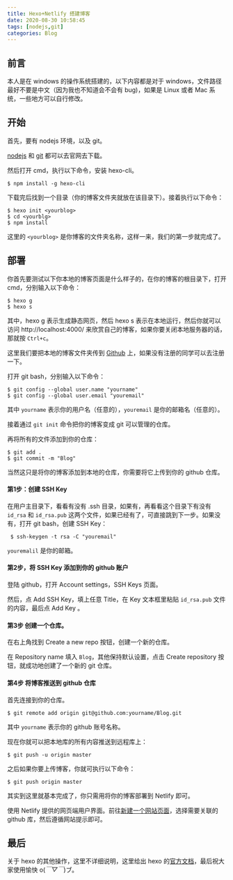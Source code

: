 ```yaml
---
title: Hexo+Netlify 搭建博客
date: 2020-08-30 10:58:45
tags: [nodejs,git]
categories: Blog
---
```


## 前言

本人是在 windows 的操作系统搭建的，以下内容都是对于 windows，文件路径最好不要是中文（因为我也不知道会不会有 bug)，如果是 Linux 或者 Mac 系统，一些地方可以自行修改。

## 开始

首先，要有 nodejs 环境，以及 git。

[nodejs](https://nodejs.org/en/) 和 [git](https://git-scm.com/) 都可以去官网去下载。

然后打开 cmd，执行以下命令，安装 hexo-cli。

```plain
$ npm install -g hexo-cli
```

下载完后找到一个目录（你的博客文件夹就放在该目录下）。接着执行以下命令：

```plain
$ hexo init <yourblog>
$ cd <yourblg>
$ npm install
```

这里的  `<yourblog>` 是你博客的文件夹名称，这样一来，我们的第一步就完成了。

## 部署

你首先要测试以下你本地的博客页面是什么样子的，在你的博客的根目录下，打开 cmd，分别输入以下命令：

```plain
$ hexo g
$ hexo s
```

其中，hexo g 表示生成静态网页，然后 hexo s 表示在本地运行，然后你就可以访问 http://localhost:4000/ 来欣赏自己的博客，如果你要关闭本地服务器的话，那就按 `Ctrl+c`。

这里我们要把本地的博客文件夹传到 [Github]([GitHub](https://github.com/)) 上，如果没有注册的同学可以去注册一下。

打开 git bash，分别输入以下命令：

```plain
$ git config --global user.name "yourname"
$ git config --global user.email "youremail"
```

其中 `yourname` 表示你的用户名（任意的），`youremail` 是你的邮箱名（任意的）。

接着通过 `git init` 命令把你的博客变成 git 可以管理的仓库。

再将所有的文件添加到你的仓库：

```plain
$ git add .
$ git commit -m "Blog"
```

当然这只是将你的博客添加到本地的仓库，你需要将它上传到你的 github 仓库。

#### 第1步：创建 SSH Key

在用户主目录下，看看有没有 .ssh 目录，如果有，再看看这个目录下有没有 `id_rsa` 和 `id_rsa.pub` 这两个文件，如果已经有了，可直接跳到下一步。如果没有，打开 git bash，创建 SSH Key：

```plain
 $ ssh-keygen -t rsa -C "youremail"
```

`youremalil` 是你的邮箱。

#### 第2步，将 SSH Key 添加到你的 github 账户

登陆 github，打开 Account settings，SSH Keys 页面。

然后，点 Add SSH Key，填上任意 Title，在 Key 文本框里粘贴 `id_rsa.pub` 文件的内容，最后点 Add Key 。

#### 第3步 创建一个仓库。

在右上角找到 Create a new repo 按钮，创建一个新的仓库。

在 Repository name 填入 `Blog`，其他保持默认设置，点击 Create repository 按钮，就成功地创建了一个新的 git 仓库。

#### 第4步 将博客推送到 github 仓库

首先连接到你的仓库。

```plain
$ git remote add origin git@github.com:yourname/Blog.git
```

其中 `yourname` 表示你的 github 账号名称。

现在你就可以把本地库的所有内容推送到远程库上：

```plain
$ git push -u origin master
```

之后如果你要上传博客，你就可执行以下命令：

```plain
$ git push origin master
```

其实到这里就基本完成了，你只需用将你的博客部署到 Netlify 即可。

使用 Netlify 提供的网页端用户界面。前往[新建一个网站页面](https://app.netlify.com/start)，选择需要关联的 github 库，然后遵循网站提示即可。

## 最后

关于 hexo 的其他操作，这里不详细说明，这里给出 hexo 的[官方文档](https://hexo.io/zh-cn/docs/)，最后祝大家使用愉快 o(*￣▽￣*)ブ。